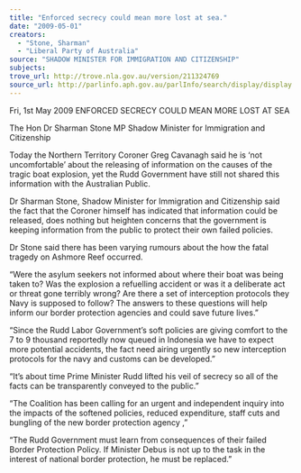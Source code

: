 ```yaml
---
title: "Enforced secrecy could mean more lost at sea."
date: "2009-05-01"
creators:
  - "Stone, Sharman"
  - "Liberal Party of Australia"
source: "SHADOW MINISTER FOR IMMIGRATION AND CITIZENSHIP"
subjects:
trove_url: http://trove.nla.gov.au/version/211324769
source_url: http://parlinfo.aph.gov.au/parlInfo/search/display/display.w3p;query=Id%3A%22media/pressrel/YBHT6%22
---
```


 Fri, 1st May 2009   ENFORCED SECRECY COULD MEAN MORE LOST AT SEA 

 The Hon Dr Sharman Stone MP   Shadow Minister for Immigration and Citizenship 

 Today the Northern Territory Coroner Greg Cavanagh said he is ‘not uncomfortable’  about the releasing of information on the causes of the tragic boat explosion, yet the  Rudd Government have still not shared this information with the Australian Public.  

 Dr Sharman Stone, Shadow Minister for Immigration and Citizenship said the fact  that the Coroner himself has indicated that information could be released, does  nothing but heighten concerns that the government is keeping information from the  public to protect their own failed policies.  

 Dr Stone said there has been varying rumours about the how the fatal tragedy on  Ashmore Reef occurred.  

 “Were the asylum seekers not informed about where their boat was being taken to?  Was the explosion a refuelling accident or was it a deliberate act or threat gone  terribly wrong? Are there a set of interception protocols they Navy is supposed to  follow? The answers to these questions will help inform our border protection  agencies and could save future lives.”  

 “Since the Rudd Labor Government’s soft policies are giving comfort to the 7 to 9  thousand reportedly now queued in Indonesia we have to expect more potential  accidents, the fact need airing urgently so new interception protocols for the navy  and customs can be developed.”  

 “It’s about time Prime Minister Rudd lifted his veil of secrecy so all of the facts can be  transparently conveyed to the public.”  

 “The Coalition has been calling for an urgent and independent inquiry into the  impacts of the softened policies, reduced expenditure, staff cuts and bungling of the  new border protection agency ,”  

 “The Rudd Government must learn from consequences of their failed Border  Protection Policy. If Minister Debus is not up to the task in the interest of national  border protection, he must be replaced.”   

